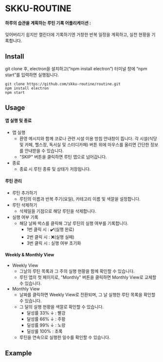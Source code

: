 # SKKU-ROUTINE
#### 하루의 습관을 계획하는 루틴 기록 어플리케이션 :
잊어버리기 쉽지만 캘린더에 기록하기엔 거창한 반복 일정을 계획하고, 실천 현황을 기록합니다.

## Install
git clone 후, electron을 설치하고(“npm install electron”) 터미널 창에 “npm start”를 입력하면 실행됩니다.
```
git clone https://github.com/skku-routine/routine.git
npm install electron
npm start
```

## Usage

#### 앱 실행 및 종료
* 앱 실행
    - 환영 메시지와 함께 코로나 관련 시설 이용 방침 안내창이
뜹니다. 각 시설(식당 및 카페, 헬스장, 독서실 및 스터디카페) 버튼 위에 마우스를 올리면 간단한 정보를 안내받을 수 있습니다.
    - "SKIP" 버튼을 클릭하면 루틴 앱으로 넘어갑니다.
* 종료
    - 종료 시 루틴 종류 및 상태가 저장됩니다.

#### 루틴 관리
* 루틴 추가하기
    - 루틴의 이름과 반복 주기(요일), 카테고리 이름 및 색깔을 설정합니다.
* 루틴 삭제하기
    - 삭제일을 기점으로 해당 루틴을 삭제합니다.
* 실행 여부 기록
    - 해당 날짜 박스를 클릭해 그날 루틴의 실행 여부를 기록합니다.
        - 1번 클릭 시 : ✔️(실행 완료)
        - 2번 클릭 시 : ❌(실행 실패)
        - 3번 클릭 시 : 실행 여부 초기화

#### Weekly & Monthly View
* Weekly View
    - 그날의 루틴 목록과 그 주의 실행 현황을 함께 확인할
수 있습니다.
    - 루틴 앱의 첫 페이지로, "Monthly" 버튼을 클릭하면 Monthly View로 교체할 수
있습니다.
* Monthly View
    - 날짜를 클릭하면 Weekly View로 전환되며, 그 날 실행한 루틴 목록을 확인할 수
있습니다.
    - 그 달의 실행 현황을 색깔로 확인할 수 있습니다.
        - 달성률 33% ↓ : 빨강
        - 달성률 66% ↓ : 주황
        - 딜성률 99% ↓ : 노랑
        - 딜상룰 100% : 초록
    - 루틴을 연속으로 실행한 일수를 확인할 수 있습니다.  


## Example

